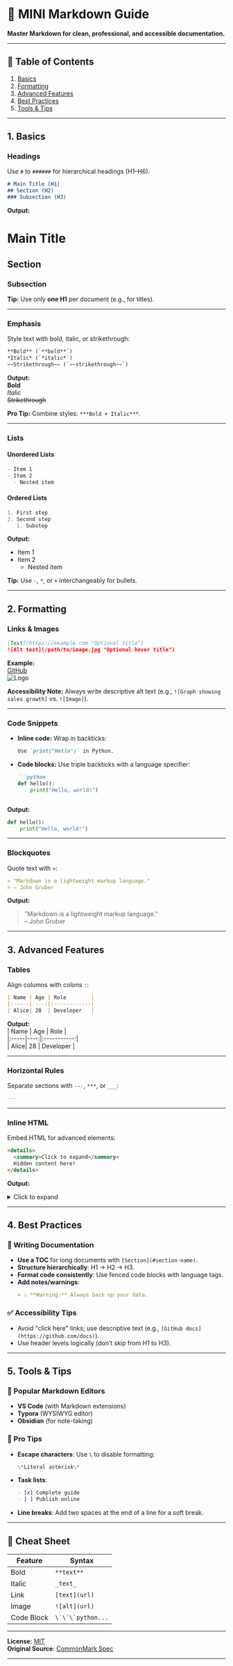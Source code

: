 
# 📝 MINI Markdown Guide  
**Master Markdown for clean, professional, and accessible documentation.**

---

## 🧭 Table of Contents
1. [Basics](#1-basics)  
2. [Formatting](#2-formatting)  
3. [Advanced Features](#3-advanced-features)  
4. [Best Practices](#4-best-practices)  
5. [Tools & Tips](#5-tools--tips)  

---

## 1. Basics  
### Headings  
Use `#` to `######` for hierarchical headings (H1–H6).  

```markdown
# Main Title (H1)  
## Section (H2)  
### Subsection (H3)  
```

**Output:**  
# Main Title  
## Section  
### Subsection  

**Tip:** Use only **one H1** per document (e.g., for titles).

---

### Emphasis  
Style text with bold, italic, or strikethrough:  

```markdown
**Bold** (`**bold**`)  
*Italic* (`*italic*`)  
~~Strikethrough~~ (`~~strikethrough~~`)
```

**Output:**  
**Bold**  
*Italic*  
~~Strikethrough~~  

**Pro Tip:** Combine styles: `***Bold + Italic***`.

---

### Lists  
#### Unordered Lists  
```markdown
- Item 1  
- Item 2  
  - Nested item  
```

#### Ordered Lists  
```markdown
1. First step  
2. Second step  
   1. Substep  
```

**Output:**  
- Item 1  
- Item 2  
  - Nested item  

**Tip:** Use `-`, `*`, or `+` interchangeably for bullets.

---

## 2. Formatting  
### Links & Images  
```markdown
[Text](https://example.com "Optional title")  
![Alt text](/path/to/image.jpg "Optional hover title")
```

**Example:**  
[GitHub](https://github.com "Code Hosting")  
![Logo](https://example.com/logo.png "Company Logo")  

**Accessibility Note:** Always write descriptive alt text (e.g., `![Graph showing sales growth]` vs. `![Image]`).

---

### Code Snippets  
- **Inline code:** Wrap in backticks:  
  ```markdown
  Use `print("Hello")` in Python.
  ```
- **Code blocks:** Use triple backticks with a language specifier:  
  ```markdown
  ```python
  def hello():
      print("Hello, world!")
  ```
  ```

**Output:**  
```python
def hello():
    print("Hello, world!")
```

---

### Blockquotes  
Quote text with `>`:  
```markdown
> "Markdown is a lightweight markup language."  
> – John Gruber
```

**Output:**  
> "Markdown is a lightweight markup language."  
> – John Gruber  

---

## 3. Advanced Features  
### Tables  
Align columns with colons `:`:  
```markdown
| Name | Age | Role        |  
|:-----|----:|:-----------:|  
| Alice| 28  | Developer   |  
```

**Output:**  
| Name | Age | Role        |  
|:-----|----:|:-----------:|  
| Alice| 28  | Developer   |  

---

### Horizontal Rules  
Separate sections with `---`, `***`, or `___`:  
```markdown
---  
```

---

### Inline HTML  
Embed HTML for advanced elements:  
```markdown
<details>
  <summary>Click to expand</summary>
  Hidden content here!
</details>
```

**Output:**  
<details>  
  <summary>Click to expand</summary>  
  Hidden content here!  
</details>  

---

## 4. Best Practices  
### 📑 Writing Documentation  
- **Use a TOC** for long documents with `[Section](#section-name)`.  
- **Structure hierarchically**: H1 → H2 → H3.  
- **Format code consistently**: Use fenced code blocks with language tags.  
- **Add notes/warnings**:  
  ```markdown
  > ⚠️ **Warning:** Always back up your data.
  ```

### ✅ Accessibility Tips  
- Avoid "click here" links; use descriptive text (e.g., `[GitHub docs](https://github.com/docs)`).  
- Use header levels logically (don’t skip from H1 to H3).  

---

## 5. Tools & Tips  
### 🔧 Popular Markdown Editors  
- **VS Code** (with Markdown extensions)  
- **Typora** (WYSIWYG editor)  
- **Obsidian** (for note-taking)  

### 🚀 Pro Tips  
- **Escape characters**: Use `\` to disable formatting:  
  ```markdown
  \*Literal asterisk\*
  ```
- **Task lists**:  
  ```markdown
  - [x] Complete guide  
  - [ ] Publish online  
  ```
- **Line breaks**: Add two spaces at the end of a line for a soft break.  

---

## 📌 Cheat Sheet  
| Feature       | Syntax               |  
|---------------|----------------------|  
| Bold          | `**text**`           |  
| Italic        | `_text_`             |  
| Link          | `[text](url)`        |  
| Image         | `![alt](url)`        |  
| Code Block    | ```\`\`\`python...```|  

---

**License**: [MIT](LICENSE)  
**Original Source**: [CommonMark Spec](https://commonmark.org/)  

---
